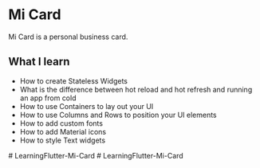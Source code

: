 
# Mi Card


Mi Card is a personal business card.  
## What I learn

* How to create Stateless Widgets
* What is the difference between hot reload and hot refresh and running an app from cold
* How to use Containers to lay out your UI
* How to use Columns and Rows to position your UI elements
* How to add custom fonts
* How to add Material icons
* How to style Text widgets





#   L e a r n i n g F l u t t e r - M i - C a r d  
 #   L e a r n i n g F l u t t e r - M i - C a r d  
 
